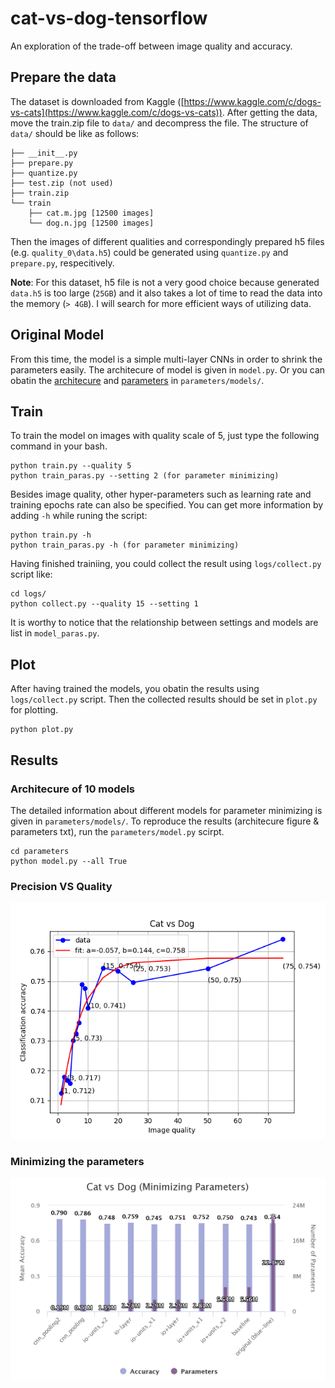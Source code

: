 # cat-vs-dog-tensorflow
An exploration of the trade-off between image quality and accuracy.

## Prepare the data
The dataset is downloaded from Kaggle ([https://www.kaggle.com/c/dogs-vs-cats](https://www.kaggle.com/c/dogs-vs-cats)).
After getting the data, move the train.zip file to `data/` and decompress the file. The structure of `data/` should be like as follows:

```
├── __init__.py
├── prepare.py
├── quantize.py
├── test.zip (not used)
├── train.zip
└── train
    ├── cat.m.jpg [12500 images]
    └── dog.n.jpg [12500 images]
```

Then the images of different qualities and correspondingly prepared h5 files (e.g. `quality_0\data.h5`) could be generated using `quantize.py` and `prepare.py`, respecitively.

__Note__: For this dataset, h5 file is not a very good choice because generated `data.h5` is too large (`25GB`) and it also takes a lot of time to read the data into the memory (`> 4GB`). I will search for more efficient ways of utilizing data.

## Original Model
From this time, the model is a simple multi-layer CNNs in order to shrink the parameters easily. The architecure of model is given in `model.py`. Or you can obatin the [architecure](https://github.com/wangjksjtu/cat-vs-dog-tensorflow/blob/master/parameters/models/model_22170834_original.pdf) and [parameters](https://github.com/wangjksjtu/cat-vs-dog-tensorflow/blob/master/parameters/models/model_22170834_original.txt) in `parameters/models/`.

## Train
To train the model on images with quality scale of 5, just type the following command in your bash.

    python train.py --quality 5
    python train_paras.py --setting 2 (for parameter minimizing)
    
Besides image quality, other hyper-parameters such as learning rate and training epochs rate can also be specified. You can get more information by adding `-h` while runing the script: 

    python train.py -h
    python train_paras.py -h (for parameter minimizing)

Having finished trainiing, you could collect the result using `logs/collect.py` script like:

    cd logs/
    python collect.py --quality 15 --setting 1

It is worthy to notice that the relationship between settings and models are list in `model_paras.py`.

## Plot
After having trained the models, you obatin the results using `logs/collect.py` script. Then the collected results should be set in `plot.py` for plotting.

    python plot.py

## Results
### Architecure of 10 models
The detailed information about different models for parameter minimizing is given in `parameters/models/`.
To reproduce the results (architecure figure & parameters txt), run the `parameters/model.py` scirpt.

    cd parameters
    python model.py --all True
    
### Precision VS Quality
<p align="center">
  <img src="https://github.com/wangjksjtu/cat-vs-dog-tensorflow/blob/master/results/precision_quality.png">
</p>

### Minimizing the parameters 
<p align="center">
  <img width=725 src="https://github.com/wangjksjtu/cat-vs-dog-tensorflow/blob/master/results/parameters.png">
</p>
